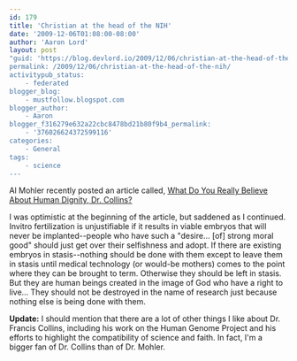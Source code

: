 ```yaml
---
id: 179
title: 'Christian at the head of the NIH'
date: '2009-12-06T01:08:00-08:00'
author: 'Aaron Lord'
layout: post
"guid: 'https://blog.devlord.io/2009/12/06/christian-at-the-head-of-the-nih/'
permalink: /2009/12/06/christian-at-the-head-of-the-nih/
activitypub_status:
    - federated
blogger_blog:
    - mustfollow.blogspot.com
blogger_author:
    - Aaron
blogger_f316279e632a22cbc8478bd21b80f9b4_permalink:
    - '376026624372599116'
categories:
    - General
tags:
    - science
---
```


Al Mohler recently posted an article called, <a href="http://www.albertmohler.com/2009/12/04/what-do-you-really-believe-about-human-dignity-dr-collins/?utm_source=feedburner&amp;utm_medium=feed&amp;utm_campaign=Feed%3A+AlbertMohlersBlog+%28Albert+Mohler%27s+Blog%29&amp;utm_content=Google+Reader">What Do You Really Believe About Human Dignity, Dr. Collins?</a>

I was optimistic at the beginning of the article, but saddened as I continued. Invitro fertilization is unjustifiable if it results in viable embryos that will never be implanted--people who have such a "desire... [of] strong moral good" should just get over their selfishness and adopt. If there are existing embryos in stasis--nothing should be done with them except to leave them in stasis until medical technology (or would-be mothers) comes to the point where they can be brought to term. Otherwise they should be left in stasis. But they are human beings created in the image of God who have a right to live... They should not be destroyed in the name of research just because nothing else is being done with them.

<strong>Update:</strong> I should mention that there are a lot of other things I like about Dr. Francis Collins, including his work on the Human Genome Project and his efforts to highlight the compatibility of science and faith. In fact, I'm a bigger fan of Dr. Collins than of Dr. Mohler.